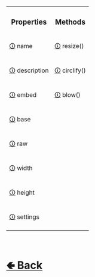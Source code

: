 <table>

[comment]: <> ( top row )

<tr><th>
<h3>  Properties  </h3>
</th><th>
<h3>  Methods  </h3>
</th></tr>


[comment]: <> ( 1st row )


<tr><td>

[comment]: <> (Property)
[🛈](https://github.com/shysolocup/noscord.js/wiki/Attachment.name) name
</td><td>

[comment]: <> (Method)
[🛈](https://github.com/shysolocup/noscord.js/wiki/Attachment.resize()) resize()
</td></tr>


[comment]: <> ( 2nd row )


<tr><td>

[comment]: <> (Property)
[🛈](https://github.com/shysolocup/noscord.js/wiki/Attachment.description) description
</td><td>

[comment]: <> (Method)
[🛈](https://github.com/shysolocup/noscord.js/wiki/Attachment.circlify()) circlify()
</td></tr>


[comment]: <> ( 3rd row )


<tr><td>

[comment]: <> (Property)
[🛈](https://github.com/shysolocup/noscord.js/wiki/Attachment.embed) embed
</td><td>

[comment]: <> (Method)
[🛈](https://github.com/shysolocup/noscord.js/wiki/Attachment.blow()) blow()
</td></tr>


[comment]: <> ( 4th row )


<tr><td>

[comment]: <> (Property)
[🛈](https://github.com/shysolocup/noscord.js/wiki/Attachment.base) base
</td><td>


[comment]: <> ( 5th row )


<tr><td>

[comment]: <> (Property)
[🛈](https://github.com/shysolocup/noscord.js/wiki/Attachment.raw) raw
</td><td>


[comment]: <> ( 6th row )


<tr><td>

[comment]: <> (Property)
[🛈](https://github.com/shysolocup/noscord.js/wiki/Attachment.width) width
</td><td>


[comment]: <> ( 7th row )


<tr><td>

[comment]: <> (Property)
[🛈](https://github.com/shysolocup/noscord.js/wiki/Attachment.height) height
</td><td>


[comment]: <> ( 8th row )


<tr><td>

[comment]: <> (Property)
[🛈](https://github.com/shysolocup/noscord.js/wiki/Attachment.settings) settings
</td><td>

</table>


<br> <h1> [🢀 Back](https://github.com/shysolocup/noscord.js/wiki/Attachment) </h1>